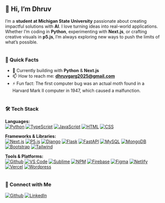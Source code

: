 ## 👋 Hi, I’m **Dhruv**
I’m a **student at Michigan State University** passionate about creating impactful solutions with **AI**. I love turning ideas into real-world applications. Whether I’m coding in **Python**, experimenting with **Next.js**, or crafting creative visuals in **p5.js**, I’m always exploring new ways to push the limits of what’s possible.

#

### 📌 Quick Facts
- 🚀 Currently building with **Python** & **Next.js**
- 📫 How to reach me: **dhruvgarg2025@gmail.com**
- ⚡ Fun fact: The first computer bug was an actual moth found in a Harvard Mark II computer in 1947, which caused a malfunction.

#

### 🛠 Tech Stack
<!--
**AI/ML:**  
[![Ai](https://skillicons.dev/icons?i=ai)](https://en.wikipedia.org/wiki/Artificial_intelligence)
-->

**Languages:**  
[![Python](https://skillicons.dev/icons?i=python)](https://www.python.org/)
[![TypeScript](https://skillicons.dev/icons?i=ts)](https://www.typescriptlang.org/)
[![JavaScript](https://skillicons.dev/icons?i=js)](https://www.w3schools.com/js/)
[![HTML](https://skillicons.dev/icons?i=html)](https://www.w3schools.com/html/)
[![CSS](https://skillicons.dev/icons?i=css)](https://www.w3schools.com/css/)

**Frameworks & Libraries:**  
[![Next.js](https://skillicons.dev/icons?i=nextjs)](https://nextjs.org/)
[![P5.js](https://skillicons.dev/icons?i=p5js)](https://p5.org/)
[![Django](https://skillicons.dev/icons?i=django)](https://djangoproject.com/)
[![Flask](https://skillicons.dev/icons?i=flask)](https://flask.palletsprojects.com/en/stable/)
[![FastAPI](https://skillicons.dev/icons?i=fastapi)](https://fastapi.tiangolo.com/)
[![MySQL](https://skillicons.dev/icons?i=mysql)](https://www.mysql.com/)
[![MongoDB](https://skillicons.dev/icons?i=mongodb)](https://www.mongodb.com/)
[![Bootstrap](https://skillicons.dev/icons?i=bootstrap)](https://getbootstrap.com/)
[![Tailwind](https://skillicons.dev/icons?i=tailwind)](https://tailwindcss.com/)

**Tools & Platforms:**  
[![Github](https://skillicons.dev/icons?i=github)](https://github.com/)
[![VS Code](https://skillicons.dev/icons?i=vscode)](https://code.visualstudio.com/)
[![Sublime](https://skillicons.dev/icons?i=sublime)](https://www.sublimetext.com/)
[![NPM](https://skillicons.dev/icons?i=npm)](https://www.npmjs.com/)
[![Firebase](https://skillicons.dev/icons?i=firebase)](https://firebase.google.com/)
[![Figma](https://skillicons.dev/icons?i=figma)](https://www.figma.com/)
[![Netlify](https://skillicons.dev/icons?i=netlify)](https://www.netlify.com/)
[![Vercel](https://skillicons.dev/icons?i=vercel)](https://vercel.com/)
[![Wordpress](https://skillicons.dev/icons?i=wordpress)](https://wordpress.com/)

#

### 📱 Connect with Me
[![Github](https://img.shields.io/badge/GitHub-000000?style=for-the-badge&logo=github&logoColor=white)](https://github.com/DhruvGarg001) [![LinkedIn](https://img.shields.io/badge/LinkedIn-0077B5?style=for-the-badge&logo=linkedin&logoColor=white)](https://www.linkedin.com/in/dhruvgarg001/) 

<!-- [![Twitter](https://img.shields.io/badge/Twitter-1DA1F2?style=for-the-badge&logo=twitter&logoColor=white)](your-twitter-url) [![Portfolio](https://img.shields.io/badge/Portfolio-000000?style=for-the-badge&logo=About.me&logoColor=white)](your-portfolio-url) [![YouTube](https://img.shields.io/badge/YouTube-FF0000?style=for-the-badge&logo=youtube&logoColor=white)](your-youtube-url) -->
